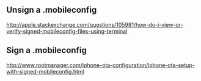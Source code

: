 Unsign a .mobileconfig
----------
http://apple.stackexchange.com/questions/105981/how-do-i-view-or-verify-signed-mobileconfig-files-using-terminal

Sign a .mobileconfig
----------
http://www.rootmanager.com/iphone-ota-configuration/iphone-ota-setup-with-signed-mobileconfig.html
